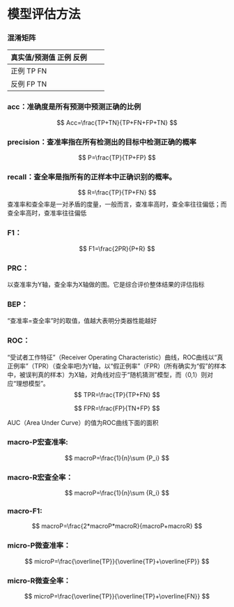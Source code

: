 # 模型评估方法

### 混淆矩阵
| 真实值/预测值          正例              反例              |      |      |
| ---------------------------------------------------------- | ---- | ---- |
| 正例                               TP                   FN |      |      |
| 反例                               FP                   TN |      |      |

### acc：准确度是所有预测中预测正确的比例

$$
Acc=\frac{TP+TN}{TP+FN+FP+TN}
$$

### precision：查准率指在所有检测出的目标中检测正确的概率
$$
P=\frac{TP}{TP+FP}
$$

### recall：查全率是指所有的正样本中正确识别的概率。
$$
R=\frac{TP}{TP+FN}
$$
查准率和查全率是一对矛盾的度量，一般而言，查准率高时，查全率往往偏低；而查全率高时，查准率往往偏低
### F1：
$$
F1=\frac{2PR}{P+R}
$$

### PRC：
以查准率为Y轴，查全率为X轴做的图。它是综合评价整体结果的评估指标
### BEP：
“查准率=查全率”时的取值，值越大表明分类器性能越好
### ROC：
“受试者工作特征”（Receiver Operating Characteristic）曲线，ROC曲线以“真正例率”（TPR）（查全率吧)为Y轴，以“假正例率”（FPR）(所有确实为“假”的样本中，被误判真的样本）为X轴，对角线对应于“随机猜测”模型，而（0,1）则对应“理想模型”。
$$
TPR=\frac{TP}{TP+FN}
$$

$$
FPR=\frac{FP}{TN+FP}
$$

 AUC（Area Under Curve）的值为ROC曲线下面的面积

### macro-P宏查准率:

$$
macroP=\frac{1}{n}\sum {P_i}
$$
### macro-R宏查全率：

$$
macroP=\frac{1}{n}\sum {R_i}
$$
### macro-F1:

$$
macroP=\frac{2*macroP*macroR}{macroP+macroR}
$$

### micro-P微查准率：

$$
microP=\frac{\overline{TP}}{\overline{TP}+\overline{FP}}
$$
### micro-R微查全率：
$$
microP=\frac{\overline{TP}}{\overline{TP}+\overline{FN}}
$$

